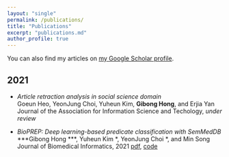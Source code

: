 ```yaml
---
layout: "single"
permalink: /publications/
title: "Publications"
excerpt: "publications.md"
author_profile: true
---
```


You can also find my articles on [my Google Scholar profile](https://scholar.google.com/citations?user=jA-Ed_QAAAAJ&hl=en).

## 2021

- *Article retraction analysis in social science domain*  
  Goeun Heo, YeonJung Choi, Yuheun Kim, **Gibong Hong**, and Erjia Yan  
  Journal of the Association for Information Science and Techology, *under review*
  
- *BioPREP: Deep learning-based predicate classification with SemMedDB*  
  ***Gibong Hong ***, Yuheun Kim *, YeonJung Choi *, and Min Song  
  Journal of Biomedical Informatics, 2021 [pdf](https://www.sciencedirect.com/science/article/pii/S1532046421002173?via%3Dihub), [code](https://github.com/deeptextlab/BioPREP)
  
  

